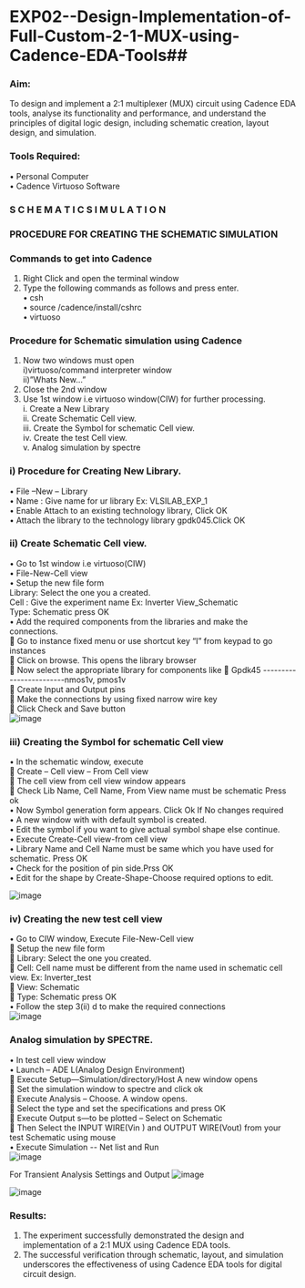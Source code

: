 # EXP02--Design-Implementation-of-Full-Custom-2-1-MUX-using-Cadence-EDA-Tools##
### Aim:
To design and implement a 2:1 multiplexer (MUX) circuit using Cadence EDA tools, analyse its functionality and performance, and understand the principles of digital logic design, including schematic creation, layout design, and simulation.
### Tools Required:
•	Personal Computer<br>
•	Cadence Virtuoso Software<br>

### S C H E M A T I C S I M U L A T I O N
### PROCEDURE FOR CREATING THE SCHEMATIC SIMULATION
### Commands to get into Cadence
1.	Right Click and open the terminal window<br>
2.	Type the following commands as follows and press enter.<br>
•	csh<br>
•	source /cadence/install/cshrc<br>
•	virtuoso <br>
### Procedure for Schematic simulation using Cadence

1.	Now two windows must open<br> i)virtuoso/command interpreter window<br> ii)”Whats New…”<br>
2.	Close the 2nd window
3.	Use 1st window i.e virtuoso window(CIW) for further processing.<br>
i.	Create a New Library<br>
ii.	Create Schematic Cell view.<br>
iii.	Create the Symbol for schematic Cell view.<br>
iv.	Create the test Cell view.<br>
v.	Analog simulation by spectre<br>


### i)	Procedure for Creating New Library.
•	File –New – Library<br>
•	Name : Give name for ur library Ex: VLSILAB_EXP_1<br>
•	Enable Attach to an existing technology library, Click OK<br>
•	Attach the library to the technology library gpdk045.Click OK<br>
### ii)	Create Schematic Cell view.
•	Go to 1st window i.e virtuoso(CIW)<br>
•	File-New-Cell view<br>
•	Setup the new file form<br>
	  Library: Select the one you a created.<br>
	  Cell : Give the experiment name Ex: Inverter View_Schematic<br>
	  Type: Schematic press OK<br>
•	Add the required components from the libraries and make the connections.<br>
	Go to instance fixed menu or use shortcut key “I” from keypad to go instances<br>
	Click on browse. This opens the library browser<br>
	Now select the appropriate library for components like 
	Gpdk45 ------------------------nmos1v,  pmos1v<br>
	Create Input and Output pins<br>
	Make the connections by using fixed narrow wire key<br>
	Click Check and Save button<br>
![image](https://github.com/user-attachments/assets/49501ed9-e987-4181-b8a2-777243222ce5)



 
### iii)	Creating the Symbol for schematic Cell view<br>
•	In the schematic window, execute <br>
	Create – Cell view – From Cell view<br>
	The cell view from cell view window appears<br>
	Check Lib Name, Cell Name, From View name must be schematic Press ok<br>
•	Now Symbol generation form appears. Click Ok If No changes required<br>
•	A new window with with default symbol is created.<br>
•	Edit the symbol if you want to give actual symbol shape else continue.<br>
•	Execute Create-Cell view-from cell view<br>
•	Library Name and Cell Name must be same which you have used for schematic. Press OK<br>
•	Check for the position of pin side.Prss OK<br>
•	Edit for the shape by Create-Shape-Choose required options to edit.<br>

 ![image](https://github.com/user-attachments/assets/46b1c0de-d01e-43aa-9ab6-479623749b8e)




### iv)	Creating the new test cell view<br>
•	Go to CIW window, Execute File-New-Cell view<br>
	Setup the new file form<br>
	Library: Select the one you created.<br>
	Cell: Cell name must be different from the name used in schematic cell view. Ex: Inverter_test<br>
	View: Schematic<br>
	Type: Schematic press OK<br>
•	Follow the step 3(ii) d to make the required connections<br>
![image](https://github.com/user-attachments/assets/ed3ed107-6de4-4ccf-b1d1-fc478acb493a)



### Analog simulation by SPECTRE.<br>
•	In test cell view window<br>
•	Launch – ADE L(Analog Design Environment)<br>
	Execute Setup—Simulation/directory/Host A new window opens<br>
	Set the simulation window to spectre and click ok<br>
	Execute Analysis – Choose. A window opens.<br>
	Select the type and set the specifications and press OK<br>
	Execute Output s—to be plotted – Select on Schematic<br>
	Then Select the INPUT WIRE(Vin ) and OUTPUT WIRE(Vout) from your test Schematic using mouse<br>
•	Execute Simulation -- Net list and Run<br>
![image](https://github.com/user-attachments/assets/664de7e1-ba8f-4b00-8fd2-3b584ede7a4f)


For Transient Analysis Settings and Output
![image](https://github.com/user-attachments/assets/0ff69da9-5643-4f4a-86ad-e64ff91f1900)


![image](https://github.com/user-attachments/assets/f828b33b-6b0c-4220-9fb4-85b18d6655cc)



 

### Results:<br>
1.	The experiment successfully demonstrated the design and implementation of a 2:1 MUX using Cadence EDA tools.<br>
2.	The successful verification through schematic, layout, and simulation underscores the effectiveness of using Cadence EDA tools for digital circuit design.
